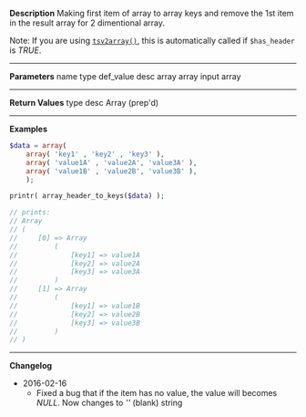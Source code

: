 **Description**
Making first item of array to array keys and remove the 1st item in the result array for 2 dimentional array.

Note: If you are using [`tsv2array()`](#tsv2array), this is automatically called if `$has_header` is *TRUE*.

--------
**Parameters**
name	type	def_value	desc
array	array		input array

--------
**Return Values**
type	desc
Array	(prep'd)

--------
**Examples**

```php
$data = array(
	array( 'key1' , 'key2' , 'key3' ),
	array( 'value1A' , 'value2A', 'value3A' ),
	array( 'value1B' , 'value2B', 'value3B' ),
	);

printr( array_header_to_keys($data) );

// prints:
// Array
// (
//     [0] => Array
//         (
//             [key1] => value1A
//             [key2] => value2A
//             [key3] => value3A
//         )
//     [1] => Array
//         (
//             [key1] => value1B
//             [key2] => value2B
//             [key3] => value3B
//         )
// )
```

--------
**Changelog**
- 2016-02-16
	- Fixed a bug that if the item has no value, the value will becomes *NULL*. Now changes to *''* (blank) string
